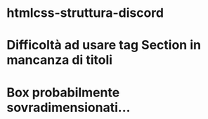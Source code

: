 # htmlcss-struttura-discord

# Difficoltà ad usare tag Section in mancanza di titoli

# Box probabilmente sovradimensionati...
